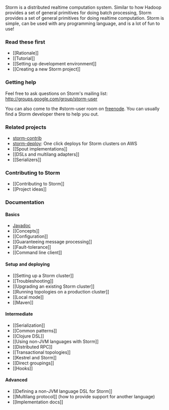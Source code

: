 Storm is a distributed realtime computation system. Similar to how Hadoop provides a set of general primitives for doing batch processing, Storm provides a set of general primitives for doing realtime computation. Storm is simple, can be used with any programming language, and is a lot of fun to use!

### Read these first

* [[Rationale]] 
* [[Tutorial]]
* [[Setting up development environment]]
* [[Creating a new Storm project]]

### Getting help

Feel free to ask questions on Storm's mailing list: http://groups.google.com/group/storm-user

You can also come to the #storm-user room on [freenode](http://freenode.net/). You can usually find a Storm developer there to help you out.

### Related projects

* [storm-contrib](https://github.com/nathanmarz/storm-contrib)
* [storm-deploy](http://github.com/nathanmarz/storm-deploy): One click deploys for Storm clusters on AWS
* [[Spout implementations]]
* [[DSLs and multilang adapters]]
* [[Serializers]]

### Contributing to Storm

* [[Contributing to Storm]]
* [[Project ideas]]

### Documentation

#### Basics

* [Javadoc](http://nathanmarz.github.com/storm)
* [[Concepts]]
* [[Configuration]]
* [[Guaranteeing message processing]]
* [[Fault-tolerance]]
* [[Command line client]]

#### Setup and deploying

* [[Setting up a Storm cluster]]
* [[Troubleshooting]]
* [[Upgrading an existing Storm cluster]]
* [[Running topologies on a production cluster]]
* [[Local mode]]
* [[Maven]]

#### Intermediate

* [[Serialization]]
* [[Common patterns]]
* [[Clojure DSL]]
* [[Using non-JVM languages with Storm]]
* [[Distributed RPC]]
* [[Transactional topologies]]
* [[Kestrel and Storm]]
* [[Direct groupings]]
* [[Hooks]]

#### Advanced

* [[Defining a non-JVM language DSL for Storm]]
* [[Multilang protocol]] (how to provide support for another language)
* [[Implementation docs]]